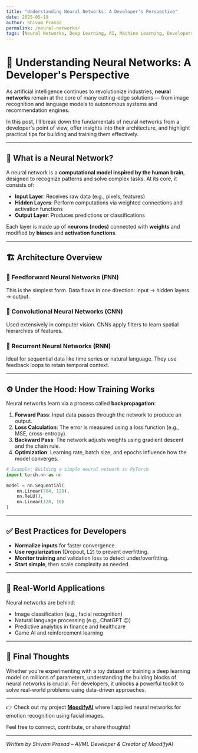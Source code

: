```yaml
---
title: "Understanding Neural Networks: A Developer's Perspective"
date: 2025-05-19
author: Shivam Prasad
permalink: /neural-networks/
tags: [Neural Networks, Deep Learning, AI, Machine Learning, Developers]
---
```


# 🧠 Understanding Neural Networks: A Developer's Perspective

As artificial intelligence continues to revolutionize industries, **neural networks** remain at the core of many cutting-edge solutions — from image recognition and language models to autonomous systems and recommendation engines.

In this post, I’ll break down the fundamentals of neural networks from a developer's point of view, offer insights into their architecture, and highlight practical tips for building and training them effectively.

---

## 📌 What is a Neural Network?

A neural network is a **computational model inspired by the human brain**, designed to recognize patterns and solve complex tasks. At its core, it consists of:

- **Input Layer**: Receives raw data (e.g., pixels, features)  
- **Hidden Layers**: Perform computations via weighted connections and activation functions  
- **Output Layer**: Produces predictions or classifications

Each layer is made up of **neurons (nodes)** connected with **weights** and modified by **biases** and **activation functions**.

---

## 🏗️ Architecture Overview

### 🔹 Feedforward Neural Networks (FNN)

This is the simplest form. Data flows in one direction: input → hidden layers → output.

### 🔹 Convolutional Neural Networks (CNN)

Used extensively in computer vision. CNNs apply filters to learn spatial hierarchies of features.

### 🔹 Recurrent Neural Networks (RNN)

Ideal for sequential data like time series or natural language. They use feedback loops to retain temporal context.

---

## ⚙️ Under the Hood: How Training Works

Neural networks learn via a process called **backpropagation**:

1. **Forward Pass**: Input data passes through the network to produce an output.  
2. **Loss Calculation**: The error is measured using a loss function (e.g., MSE, cross-entropy).  
3. **Backward Pass**: The network adjusts weights using gradient descent and the chain rule.  
4. **Optimization**: Learning rate, batch size, and epochs influence how the model converges.

```python
# Example: Building a simple neural network in PyTorch
import torch.nn as nn

model = nn.Sequential(
    nn.Linear(784, 128),
    nn.ReLU(),
    nn.Linear(128, 10)
)
````

---

## ✅ Best Practices for Developers

* **Normalize inputs** for faster convergence.
* **Use regularization** (Dropout, L2) to prevent overfitting.
* **Monitor training** and validation loss to detect under/overfitting.
* **Start simple**, then scale complexity as needed.

---

## 🧪 Real-World Applications

Neural networks are behind:

* Image classification (e.g., facial recognition)
* Natural language processing (e.g., ChatGPT 😉)
* Predictive analytics in finance and healthcare
* Game AI and reinforcement learning

---

## 💬 Final Thoughts

Whether you're experimenting with a toy dataset or training a deep learning model on millions of parameters, understanding the building blocks of neural networks is crucial. For developers, it unlocks a powerful toolkit to solve real-world problems using data-driven approaches.

---

👉 Check out my project [**MoodifyAI**](https://github.com/shivamprasad1001/MoodifyAI) where I applied neural networks for emotion recognition using facial images.

Feel free to connect, contribute, or share thoughts!

---

*Written by Shivam Prasad – AI/ML Developer & Creator of MoodifyAI*
